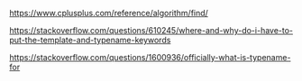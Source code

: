 https://www.cplusplus.com/reference/algorithm/find/


https://stackoverflow.com/questions/610245/where-and-why-do-i-have-to-put-the-template-and-typename-keywords

https://stackoverflow.com/questions/1600936/officially-what-is-typename-for
